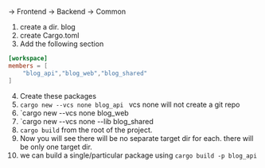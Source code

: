 -> Frontend
-> Backend
-> Common

1. create a dir. blog 
2. create Cargo.toml
3. Add the following section 
```toml
[workspace]
members = [
    "blog_api","blog_web","blog_shared"
]

```
4. Create these packages
5. `cargo new --vcs none blog_api ` vcs none will not create a git repo
6. `cargo new --vcs none blog_web
7. `cargo new --vcs none --lib blog_shared
8. `cargo build` from the root of the project.
9. Now you will see there will be no separate target dir for each. there will be only one target dir. 
10. we can build a single/particular package using `cargo build -p blog_api`
